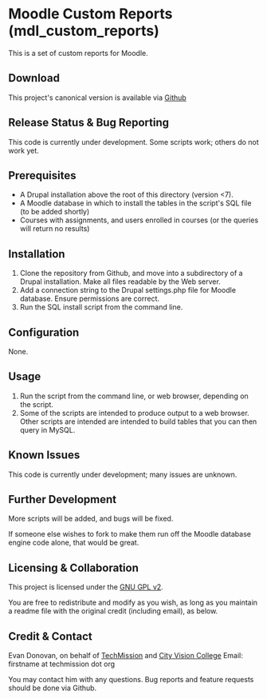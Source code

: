 # Moodle Custom Reports (mdl_custom_reports)

This is a set of custom reports for Moodle.

## Download

This project's canonical version is available via [Github](https://github.com/techmission/mdl_custom_reports)

## Release Status & Bug Reporting

This code is currently under development. Some scripts work; others do not work yet.

## Prerequisites

* A Drupal installation above the root of this directory (version <7). 
* A Moodle database in which to install the tables in the script's SQL file (to be added shortly)
* Courses with assignments, and users enrolled in courses (or the queries will return no results)

## Installation

1. Clone the repository from Github, and move into a subdirectory of a Drupal installation. Make all files readable by the Web server.
2. Add a connection string to the Drupal settings.php file for Moodle database. Ensure permissions are correct.
3. Run the SQL install script from the command line.

## Configuration

None.

## Usage

1. Run the script from the command line, or web browser, depending on the script.
2. Some of the scripts are intended to produce output to a web browser. 
   Other scripts are intended are intended to build tables that you can then query in MySQL.

## Known Issues

This code is currently under development; many issues are unknown.

## Further Development

More scripts will be added, and bugs will be fixed.

If someone else wishes to fork to make them run off the Moodle database engine code alone, that would be great.

## Licensing & Collaboration

This project is licensed under the [GNU GPL v2](http://www.gnu.org/licenses/gpl-2.0.html).

You are free to redistribute and modify as you wish, as long as you maintain a readme file with the original credit (including email), as below.

## Credit & Contact

Evan Donovan, on behalf of [TechMission](http://www.techmission.org) and [City Vision College](http://www.cityvision.edu)
Email: firstname at techmission dot org

You may contact him with any questions. Bug reports and feature requests should be done via Github.